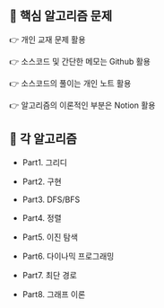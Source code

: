## 📒 핵심 알고리즘 문제

 👉 개인 교재 문제 활용

 👉 소스코드 및 간단한 메모는 Github 활용

 👉 소스코드의 풀이는 개인 노트 활용

 👉 알고리즘의 이론적인 부분은 Notion 활용


## 📙 각 알고리즘

* Part1. 그리디

* Part2. 구현

* Part3. DFS/BFS

* Part4. 정렬

* Part5. 이진 탐색

* Part6. 다이나믹 프로그래밍

* Part7. 최단 경로

* Part8. 그래프 이론
